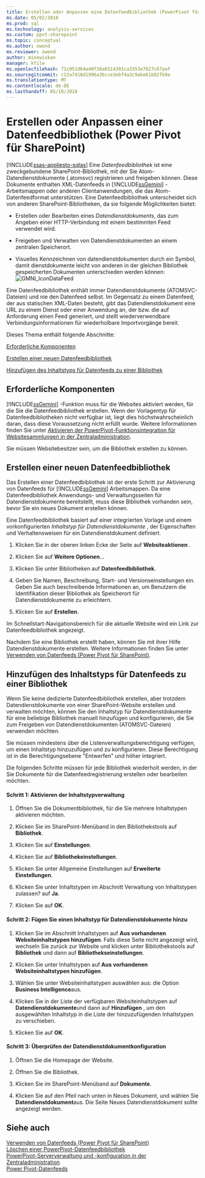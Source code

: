 ```yaml
---
title: Erstellen oder Anpassen eine Datenfeedbibliothek (PowerPivot für SharePoint) | Microsoft Docs
ms.date: 05/02/2018
ms.prod: sql
ms.technology: analysis-services
ms.custom: ppvt-sharepoint
ms.topic: conceptual
ms.author: owend
ms.reviewer: owend
author: minewiskan
manager: kfile
ms.openlocfilehash: 71c051d64a40f38a6514301ca3353e7627c67aaf
ms.sourcegitcommit: c12a7416d1996a3bcce3ebf4a3c9abe61b02fb9e
ms.translationtype: MT
ms.contentlocale: de-DE
ms.lasthandoff: 05/10/2018
---
```

# <a name="create-or-customize-a-data-feed-library-power-pivot-for-sharepoint"></a>Erstellen oder Anpassen einer Datenfeedbibliothek (Power Pivot für SharePoint)
[!INCLUDE[ssas-appliesto-sqlas](../../includes/ssas-appliesto-sqlas.md)]
  Eine *Datenfeedbibliothek* ist eine zweckgebundene SharePoint-Bibliothek, mit der Sie Atom-Datendienstdokumente (.atomsvc) registrieren und freigeben können. Diese Dokumente enthalten XML-Datenfeeds in [!INCLUDE[ssGemini](../../includes/ssgemini-md.md)] -Arbeitsmappen oder anderen Clientanwendungen, die das Atom-Datenfeedformat unterstützen. Eine Datenfeedbibliothek unterscheidet sich von anderen SharePoint-Bibliotheken, da sie folgende Möglichkeiten bietet:  
  
-   Erstellen oder Bearbeiten eines *Datendienstdokuments*, das zum Angeben einer HTTP-Verbindung mit einem bestimmten Feed verwendet wird.  
  
-   Freigeben und Verwalten von Datendienstdokumenten an einem zentralen Speicherort.  
  
-   Visuelles Kennzeichnen von datendienstdokumenten durch ein Symbol, damit dienstdokumente leicht von anderen in der gleichen Bibliothek gespeicherten Dokumenten unterschieden werden können: ![GMNI_IconDataFeed](../../analysis-services/power-pivot-sharepoint/media/gmni-icondatafeed.gif "GMNI_IconDataFeed")  
  
 Eine Datenfeedbibliothek enthält immer Datendienstdokumente (ATOMSVC-Dateien) und nie den Datenfeed selbst. Im Gegensatz zu einem Datenfeed, der aus statischen XML-Daten besteht, gibt das Datendienstdokument eine URL zu einem Dienst oder einer Anwendung an, der bzw. die auf Anforderung einen Feed generiert, und stellt wiederverwendbare Verbindungsinformationen für wiederholbare Importvorgänge bereit.  
  
 Dieses Thema enthält folgende Abschnitte:  
  
 [Erforderliche Komponenten](#prereq)  
  
 [Erstellen einer neuen Datenfeedbibliothek](#createlib)  
  
 [Hinzufügen des Inhaltstyps für Datenfeeds zu einer Bibliothek](#addtolib)  
  
##  <a name="prereq"></a> Erforderliche Komponenten  
 [!INCLUDE[ssGemini](../../includes/ssgemini-md.md)] -Funktion muss für die Websites aktiviert werden, für die Sie die Datenfeedbibliothek erstellen. Wenn der Vorlagentyp für Datenfeedbibliotheken nicht verfügbar ist, liegt dies höchstwahrscheinlich daran, dass diese Voraussetzung nicht erfüllt wurde. Weitere Informationen finden Sie unter [Aktivieren der PowerPivot-Funktionsintegration für Websitesammlungen in der Zentraladministration](../../analysis-services/power-pivot-sharepoint/activate-power-pivot-integration-for-site-collections-in-ca.md).  
  
 Sie müssen Websitebesitzer sein, um die Bibliothek erstellen zu können.  
  
##  <a name="createlib"></a> Erstellen einer neuen Datenfeedbibliothek  
 Das Erstellen einer Datenfeedbibliothek ist der erste Schritt zur Aktivierung von Datenfeeds für [!INCLUDE[ssGemini](../../includes/ssgemini-md.md)] Arbeitsmappen. Da eine Datenfeedbibliothek Anwendungs- und Verwaltungsseiten für Datendienstdokumente bereitstellt, muss diese Bibliothek vorhanden sein, bevor Sie ein neues Dokument erstellen können.  
  
 Eine Datenfeedbibliothek basiert auf einer integrierten Vorlage und einem vorkonfigurierten *Inhaltstyp für Datendienstdokumente* , der Eigenschaften und Verhaltensweisen für ein Datendienstdokument definiert.  
  
1.  Klicken Sie in der oberen linken Ecke der Seite auf **Websiteaktionen** .  
  
2.  Klicken Sie auf **Weitere Optionen**...  
  
3.  Klicken Sie unter Bibliotheken auf **Datenfeedbibliothek**.  
  
4.  Geben Sie Namen, Beschreibung, Start- und Versionseinstellungen ein. Geben Sie auch beschreibende Informationen an, um Benutzern die Identifikation dieser Bibliothek als Speicherort für Datendienstdokumente zu erleichtern.  
  
5.  Klicken Sie auf **Erstellen**.  
  
 Im Schnellstart-Navigationsbereich für die aktuelle Website wird ein Link zur Datenfeedbibliothek angezeigt.  
  
 Nachdem Sie eine Bibliothek erstellt haben, können Sie mit ihrer Hilfe Datendienstdokumente erstellen. Weitere Informationen finden Sie unter [Verwenden von Datenfeeds &#40;Power Pivot für SharePoint&#41;](../../analysis-services/power-pivot-sharepoint/use-data-feeds-power-pivot-for-sharepoint.md).  
  
##  <a name="addtolib"></a> Hinzufügen des Inhaltstyps für Datenfeeds zu einer Bibliothek  
 Wenn Sie keine dedizierte Datenfeedbibliothek erstellen, aber trotzdem Datendienstdokumente von einer SharePoint-Website erstellen und verwalten möchten, können Sie den Inhaltstyp für Datendienstdokumente für eine beliebige Bibliothek manuell hinzufügen und konfigurieren, die Sie zum Freigeben von Datendienstdokumenten (ATOMSVC-Dateien) verwenden möchten.  
  
 Sie müssen mindestens über die Listenverwaltungsberechtigung verfügen, um einen Inhaltstyp hinzuzufügen und zu konfigurieren. Diese Berechtigung ist in die Berechtigungsebene "Entwerfen" und höher integriert.  
  
 Die folgenden Schritte müssen für jede Bibliothek wiederholt werden, in der Sie Dokumente für die Datenfeedregistrierung erstellen oder bearbeiten möchten.  
  
#### <a name="step-1-enable-content-type-management"></a>Schritt 1: Aktivieren der Inhaltstypverwaltung  
  
1.  Öffnen Sie die Dokumentbibliothek, für die Sie mehrere Inhaltstypen aktivieren möchten.  
  
2.  Klicken Sie im SharePoint-Menüband in den Bibliothekstools auf **Bibliothek**.  
  
3.  Klicken Sie auf **Einstellungen**.  
  
4.  Klicken Sie auf **Bibliothekeinstellungen**.  
  
5.  Klicken Sie unter Allgemeine Einstellungen auf **Erweiterte Einstellungen**.  
  
6.  Klicken Sie unter Inhaltstypen im Abschnitt Verwaltung von Inhaltstypen zulassen? auf **Ja**.  
  
7.  Klicken Sie auf **OK**.  
  
#### <a name="step-2-add-the-data-service-document-content-type"></a>Schritt 2: Fügen Sie einen Inhaltstyp für Datendienstdokumente hinzu  
  
1.  Klicken Sie im Abschnitt Inhaltstypen auf **Aus vorhandenen Websiteinhaltstypen hinzufügen**. Falls diese Seite nicht angezeigt wird, wechseln Sie zurück zur Website und klicken unter Bibliothekstools auf **Bibliothek** und dann auf **Bibliothekseinstellungen**.  
  
2.  Klicken Sie unter Inhaltstypen auf **Aus vorhandenen Websiteinhaltstypen hinzufügen**.  
  
3.  Wählen Sie unter Websiteinhaltstypen auswählen aus: die Option **Business Intelligence**aus.  
  
4.  Klicken Sie in der Liste der verfügbaren Websiteinhaltstypen auf **Datendienstdokumente**und dann auf **Hinzufügen** , um den ausgewählten Inhaltstyp in die Liste der hinzuzufügenden Inhaltstypen zu verschieben.  
  
5.  Klicken Sie auf **OK**.  
  
#### <a name="step-3-verify-data-service-document-configuration"></a>Schritt 3: Überprüfen der Datendienstdokumentkonfiguration  
  
1.  Öffnen Sie die Homepage der Website.  
  
2.  Öffnen Sie die Bibliothek.  
  
3.  Klicken Sie im SharePoint-Menüband auf **Dokumente**.  
  
4.  Klicken Sie auf den Pfeil nach unten in Neues Dokument, und wählen Sie **Datendienstdokument**aus. Die Seite Neues Datendienstdokument sollte angezeigt werden.  
  
## <a name="see-also"></a>Siehe auch  
 [Verwenden von Datenfeeds &#40;Power Pivot für SharePoint&#41;](../../analysis-services/power-pivot-sharepoint/use-data-feeds-power-pivot-for-sharepoint.md)   
 [Löschen einer PowerPivot-Datenfeedbibliothek](../../analysis-services/power-pivot-sharepoint/delete-a-power-pivot-data-feed-library.md)   
 [PowerPivot-Serververwaltung und -konfiguration in der Zentraladministration](../../analysis-services/power-pivot-sharepoint/power-pivot-server-administration-and-configuration-in-central-administration.md)   
 [Power Pivot-Datenfeeds](../../analysis-services/power-pivot-sharepoint/power-pivot-data-feeds.md)  
  
  
